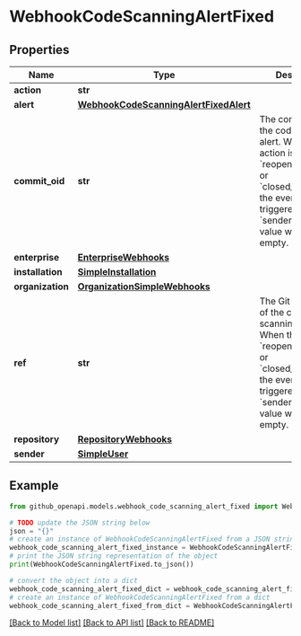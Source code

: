 # WebhookCodeScanningAlertFixed


## Properties

Name | Type | Description | Notes
------------ | ------------- | ------------- | -------------
**action** | **str** |  | 
**alert** | [**WebhookCodeScanningAlertFixedAlert**](WebhookCodeScanningAlertFixedAlert.md) |  | 
**commit_oid** | **str** | The commit SHA of the code scanning alert. When the action is &#x60;reopened_by_user&#x60; or &#x60;closed_by_user&#x60;, the event was triggered by the &#x60;sender&#x60; and this value will be empty. | 
**enterprise** | [**EnterpriseWebhooks**](EnterpriseWebhooks.md) |  | [optional] 
**installation** | [**SimpleInstallation**](SimpleInstallation.md) |  | [optional] 
**organization** | [**OrganizationSimpleWebhooks**](OrganizationSimpleWebhooks.md) |  | [optional] 
**ref** | **str** | The Git reference of the code scanning alert. When the action is &#x60;reopened_by_user&#x60; or &#x60;closed_by_user&#x60;, the event was triggered by the &#x60;sender&#x60; and this value will be empty. | 
**repository** | [**RepositoryWebhooks**](RepositoryWebhooks.md) |  | 
**sender** | [**SimpleUser**](SimpleUser.md) |  | 

## Example

```python
from github_openapi.models.webhook_code_scanning_alert_fixed import WebhookCodeScanningAlertFixed

# TODO update the JSON string below
json = "{}"
# create an instance of WebhookCodeScanningAlertFixed from a JSON string
webhook_code_scanning_alert_fixed_instance = WebhookCodeScanningAlertFixed.from_json(json)
# print the JSON string representation of the object
print(WebhookCodeScanningAlertFixed.to_json())

# convert the object into a dict
webhook_code_scanning_alert_fixed_dict = webhook_code_scanning_alert_fixed_instance.to_dict()
# create an instance of WebhookCodeScanningAlertFixed from a dict
webhook_code_scanning_alert_fixed_from_dict = WebhookCodeScanningAlertFixed.from_dict(webhook_code_scanning_alert_fixed_dict)
```
[[Back to Model list]](../README.md#documentation-for-models) [[Back to API list]](../README.md#documentation-for-api-endpoints) [[Back to README]](../README.md)


